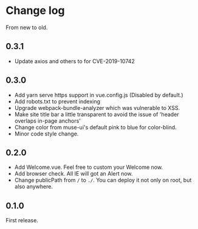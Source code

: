 # Change log

From new to old.

## 0.3.1

- Update axios and others to for CVE-2019-10742

## 0.3.0

- Add yarn serve https support in vue.config.js (Disabled by default.)
- Add robots.txt to prevent indexing
- Upgrade webpack-bundle-analyzer which was vulnerable to XSS.
- Make site title bar a little transparent to avoid the issue of 'header overlaps in-page anchors'
- Change <a> color from muse-ui's default pink to blue for color-blind.
- Minor code style change.

## 0.2.0

- Add Welcome.vue. Feel free to custom your Welcome now.
- Add browser check. All IE will got an Alert now.
- Change publicPath from `/` to `./`. You can deploy it not only on root, but also anywhere.

## 0.1.0

First release.
